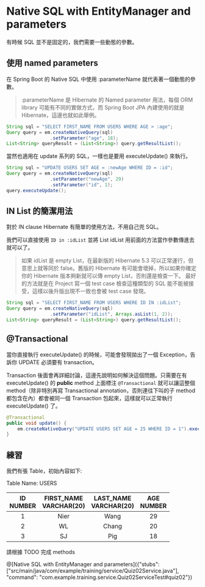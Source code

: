 # Native SQL with EntityManager and parameters

有時候 SQL 並不是固定的，我們需要一些動態的參數。

## 使用 named parameters

在 Spring Boot 的 Native SQL 中使用 :parameterName 就代表著一個動態的參數。

> :parameterName 是 Hibernate 的 Named parameter 用法，每個 ORM library 可能有不同的實做方式，而 Spring Boot JPA 內建使用的就是 Hibernate，這邊也就如此舉例。

```java
String sql = "SELECT FIRST_NAME FROM USERS WHERE AGE > :age";
Query query = em.createNativeQuery(sql)
                .setParameter("age", 18);
List<String> queryResult = (List<String>) query.getResultList();
```

當然也適用在 update 系列的 SQL，一樣也是要用 executeUpdate() 來執行。

```java
String sql = "UPDATE USERS SET AGE = :newAge WHERE ID = :id";
Query query = em.createNativeQuery(sql)
                .setParameter("newAge", 29)
                .setParameter("id", 1);
query.executeUpdate();
```

## IN List 的簡潔用法

對於 IN clause Hibernate 有簡單的使用方法，不用自己兜 SQL。

我們可以直接使用 ```ID in :idList``` 並將 List<Long> idList 用前面的方法當作參數傳進去就可以了。

> 如果 idList 是 empty List，在最新版的 Hibernate 5.3 可以正常運行，但意思上就等同於 false。舊版的 Hibernate 有可能會壞掉，所以如果你確定你的 Hibernate 版本夠新就可以傳 empty List，否則還是檢查一下。
> 最好的方法就是在 Project 寫一個 test case 檢查這種類型的 SQL 能不能被接受，這樣以後升版出現不一致也會被 test case 發現。

```java
String sql = "SELECT FIRST_NAME FROM USERS WHERE ID IN :idList";
Query query = em.createNativeQuery(sql)
                .setParameter("idList", Arrays.asList(1, 2));
List<String> queryResult = (List<String>) query.getResultList();
```

## @Transactional

當你直接執行 executeUpdate() 的時候，可能會發現拋出了一個 Exception，告訴你 UPDATE 必須要有 transaction。

Transaction 後面會再詳細討論，這邊先說明如何解決這個問題。只需要在有 executeUpdate() 的 **public** method 上面標注 ```@Transactional``` 就可以讓這整個 method（除非特別再寫 Transactional annotation，否則連往下叫的子 method 都包含在內）都會被同一個 Transaction 包起來，這樣就可以正常執行 executeUpdate() 了。

```java
@Transactional
public void update() {
    em.createNativeQuery("UPDATE USERS SET AGE = 25 WHERE ID = 1").executeUpdate();
}
```

## 練習

我們有張 Table，初始內容如下:

Table Name: USERS

| ID<br>NUMBER | FIRST_NAME<br>VARCHAR(20) | LAST_NAME<br>VARCHAR(20) | AGE<br>NUMBER |
|:------------:|:-------------------------:|:------------------------:|:-------------:|
|       1      |            Nier           |           Wang           |       29      |
|       2      |             WL            |           Chang          |       20      |
|       3      |             SJ            |            Pig           |       18      |

請根據 TODO 完成 methods

@[Native SQL with EntityManager and parameters]({"stubs": ["src/main/java/com/example/training/service/Quiz02Service.java"], "command": "com.example.training.service.Quiz02ServiceTest#quiz02"})

